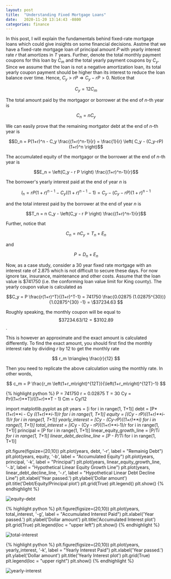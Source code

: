 ```yaml
---
layout: post
title:  "Understanding Fixed Mortgage Loans"
date:   2020-11-20 13:14:43 -0800
categories: finance
---
```

In this post, I will explain the fundamentals behind fixed-rate mortgage loans which could give insights on some financial decisions. Asstme that we have a fixed-rate mortgage loan of principal amount $P$ with yearly interest rate $r$ that amortizes in $T$ years. Further, denote the total monthly payment coupons for this loan by $C_m$ and the total yearly payment coupons by $C_y$. Since we assume that the loan is not a negative amortization loan, its total yearly coupon payment should be higher than its interest to reduce the loan balance over time. Hence, $C_y > rP \Rightarrow C_y - rP > 0$. Notice that

$$C_y = 12 C_m$$
  
The total amount paid by the mortgagor or borrower at the end of $n$-th year is 

$$C_n = n C_y$$

We can easily prove that the remaining mortgator debt at the end of $n$-th year is 

$$D_n = P(1+r)^n - C_y \frac{(1+r)^n-1}{r} = \frac{1}{r} \left( C_y - (C_y-rP)(1+r)^n \right)$$

The accumulated equity of the mortgagor or the borrower at the end of $n$-th year is

$$E_n = \left(C_y - r P  \right) \frac{(1+r)^n-1}{r}$$

The borrower's yearly interest paid at the end of year $n$ is

$$I_n = r P \left(1+ r \right)^{n-1} - C_y \left((1+r)^{n-1}-1 \right) = C_y - (C_y -r P)(1+r)^{n-1}$$

and the total interest paid by the borrower at the end of year $n$ is

$$T_n = n C_y - \left(C_y - r P  \right) \frac{(1+r)^n-1}{r}$$

Further, notice that

$$C_n = n C_y = T_n + E_n $$

and 

$$P = D_n + E_n$$

Now, as a case study, consider a 30 year fixed rate mortgage with an interest rate of 2.875 which is not difficult to secure these days. For now ignore tax, insurance, maintenance and other costs. Assume that the loan value is $741750 (i.e. the conforming loan value limit for King county). The yearly coupon value is calculated as 

$$C_y = P \frac{r(1+r)^T}{(1+r)^T-1} = 741750 \frac{0.02875 (1.02875^{30})}{1.02875^{30} -1} = \$37234.63 $$

Roughly speaking, the monthly coupon will be equal to $$ \$37234.63 /12 = \$3102.89 $$.

This is however an approximate and the exact amount is calculated differently. To find the exact amount, you should first find the monthly interest rate by dividing $r$ by 12 to get the monthly rate


$$
r_m \triangleq \frac{r}{12}
$$

Then you need to replicate the above calculation using the monthly rate. In other words,

$$
c_m = P \frac{r_m \left(1+r_m\right)^{12T}}{\left(1+r_m\right)^{12T}-1}
$$



{% highlight python %}
P = 741750
r = 0.02875
T = 30 
Cy = P*r*((1+r)**T)/((1+r)**T - 1)
Cm = Cy/12

import matplotlib.pyplot as plt
years = [i for i in range(1, T+1)]
debt  = [P*(1+r)**i - Cy *((1+r)**i-1)/r for i in range(1, T+1)]
equity = [(Cy - r*P)*((1+r)**i-1)/r for i in range(1, T+1)]
yearly_interest = [Cy - (Cy-r*P)*((1+r)**i) for i in range(1, T+1)]
total_interest = [i*Cy - (Cy - r*P)*((1+r)**i-1)/r for i in range(1, T+1)]
principal = [P for i in range(1, T+1)]
linear_equity_growth_line = [P/T*i for i in range(1, T+1)]
linear_debt_decline_line = [P - P/T*i for i in range(1, T+1)]

plt.figure(figsize=(20,10))
plt.plot(years, debt, '-r', label = "Remainig Debt")
plt.plot(years, equity, '-b', label = "Accumulated Equity")
plt.plot(years, principal, '-k', label = "Principal")
plt.plot(years, linear_equity_growth_line, '-.b', label = "Hypothetical Linear Equity Growth Line")
plt.plot(years, linear_debt_decline_line, '-.r', label = "Hypothetical Linear Debt Decline Line")
plt.xlabel('Year passed.')
plt.ylabel('Dollar amount')
plt.title('Debt/Equity/Principal plot')
plt.grid(True)
plt.legend()
plt.show()
{% endhighlight %}

![equity-debt](equity-debt.png)

{% highlight python %}
plt.figure(figsize=(20,10))
plt.plot(years, total_interest, '-g', label = "Accumulated Interest Paid")
plt.xlabel('Year passed.')
plt.ylabel('Dollar amount')
plt.title('Accumulated Interest plot')
plt.grid(True)
plt.legend(loc = "upper left")
plt.show()
{% endhighlight %}

![total-interest](total-interest.png)

{% highlight python %}
plt.figure(figsize=(20,10))
plt.plot(years, yearly_interest, '-k', label = "Yearly Interest Paid")
plt.xlabel('Year passed.')
plt.ylabel('Dollar amount')
plt.title('Yearly Interest plot')
plt.grid(True)
plt.legend(loc = "upper right")
plt.show()
{% endhighlight %}

![yearly-interest](yearly-interest.png)

